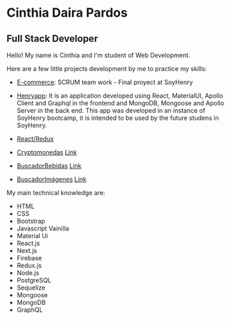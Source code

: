 # Cinthia Daira Pardos
## Full Stack Developer


Hello! My name is Cinthia and I'm student of Web Development.

Here are a few little projects development by me to practice my skills:


* [E-commerce](https://github.com/BryanCPineda/Ecommerce-ft05-Group3):
SCRUM team work - Final proyect at SoyHenry


* [Henryapp](https://github.com/miguehernaandez/Henryapp): It is an application developed using React, MaterialUI, Apollo Client and Graphql in the frontend and MongoDB, Mongoose and Apollo Server in the back end. This app was developed in an instance of SoyHenry bootcamp, it is intended to be used by the future studens in SoyHenry.

* [React/Redux](https://github.com/Cin-1/ReactRedux)

* [Cryptomonedas](https://github.com/Cin-1/Cryptos) [Link](https://sleepy-jennings-937023.netlify.app/)

* [BuscadorBebidas](https://github.com/Cin-1/BuscadorBebidas) [Link](https://jolly-noether-89d7a0.netlify.app/)

* [BuscadorImágenes](https://github.com/Cin-1/BuscadorImagenes) [Link](https://lucid-mcnulty-9492dc.netlify.app/)

My main technical knowledge are:
- HTML
- CSS
- Bootstrap
- Javascript Vainilla
- Material Ui
- React.js
- Next.js
- Firebase
- Redux.js
- Node.js
- PostgreSQL
- Sequelize
- Mongoose
- MongoDB
- GraphQL
